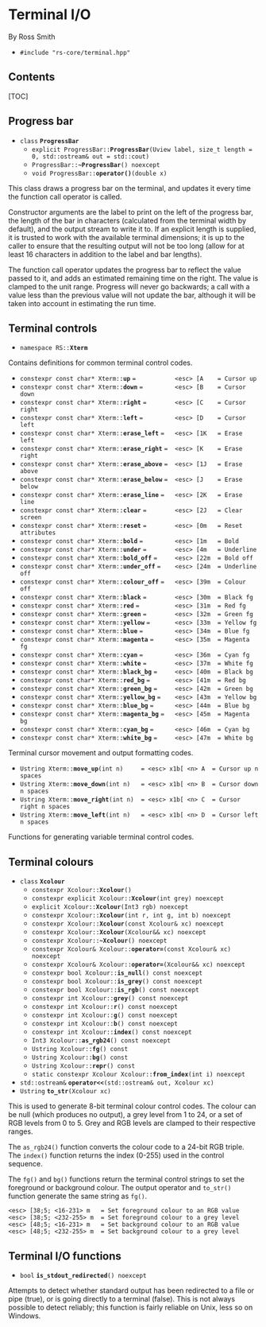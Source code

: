 # Terminal I/O #

By Ross Smith

* `#include "rs-core/terminal.hpp"`

## Contents ##

[TOC]

## Progress bar ##

* `class` **`ProgressBar`**
    * `explicit ProgressBar::`**`ProgressBar`**`(Uview label, size_t length = 0, std::ostream& out = std::cout)`
    * `ProgressBar::`**`~ProgressBar`**`() noexcept`
    * `void ProgressBar::`**`operator()`**`(double x)`

This class draws a progress bar on the terminal, and updates it every time the
function call operator is called.

Constructor arguments are the label to print on the left of the progress bar,
the length of the bar in characters (calculated from the terminal width by
default), and the output stream to write it to. If an explicit length is
supplied, it is trusted to work with the available terminal dimensions; it is
up to the caller to ensure that the resulting output will not be too long
(allow for at least 16 characters in addition to the label and bar lengths).

The function call operator updates the progress bar to reflect the value
passed to it, and adds an estimated remaining time on the right. The value is
clamped to the unit range. Progress will never go backwards; a call with a
value less than the previous value will not update the bar, although it will
be taken into account in estimating the run time.

## Terminal controls ##

* `namespace RS::`**`Xterm`**

Contains definitions for common terminal control codes.

* `constexpr const char* Xterm::`**`up`** `=           <esc> [A    = Cursor up`
* `constexpr const char* Xterm::`**`down`** `=         <esc> [B    = Cursor down`
* `constexpr const char* Xterm::`**`right`** `=        <esc> [C    = Cursor right`
* `constexpr const char* Xterm::`**`left`** `=         <esc> [D    = Cursor left`
* `constexpr const char* Xterm::`**`erase_left`** `=   <esc> [1K   = Erase left`
* `constexpr const char* Xterm::`**`erase_right`** `=  <esc> [K    = Erase right`
* `constexpr const char* Xterm::`**`erase_above`** `=  <esc> [1J   = Erase above`
* `constexpr const char* Xterm::`**`erase_below`** `=  <esc> [J    = Erase below`
* `constexpr const char* Xterm::`**`erase_line`** `=   <esc> [2K   = Erase line`
* `constexpr const char* Xterm::`**`clear`** `=        <esc> [2J   = Clear screen`
* `constexpr const char* Xterm::`**`reset`** `=        <esc> [0m   = Reset attributes`
* `constexpr const char* Xterm::`**`bold`** `=         <esc> [1m   = Bold`
* `constexpr const char* Xterm::`**`under`** `=        <esc> [4m   = Underline`
* `constexpr const char* Xterm::`**`bold_off`** `=     <esc> [22m  = Bold off`
* `constexpr const char* Xterm::`**`under_off`** `=    <esc> [24m  = Underline off`
* `constexpr const char* Xterm::`**`colour_off`** `=   <esc> [39m  = Colour off`
* `constexpr const char* Xterm::`**`black`** `=        <esc> [30m  = Black fg`
* `constexpr const char* Xterm::`**`red`** `=          <esc> [31m  = Red fg`
* `constexpr const char* Xterm::`**`green`** `=        <esc> [32m  = Green fg`
* `constexpr const char* Xterm::`**`yellow`** `=       <esc> [33m  = Yellow fg`
* `constexpr const char* Xterm::`**`blue`** `=         <esc> [34m  = Blue fg`
* `constexpr const char* Xterm::`**`magenta`** `=      <esc> [35m  = Magenta fg`
* `constexpr const char* Xterm::`**`cyan`** `=         <esc> [36m  = Cyan fg`
* `constexpr const char* Xterm::`**`white`** `=        <esc> [37m  = White fg`
* `constexpr const char* Xterm::`**`black_bg`** `=     <esc> [40m  = Black bg`
* `constexpr const char* Xterm::`**`red_bg`** `=       <esc> [41m  = Red bg`
* `constexpr const char* Xterm::`**`green_bg`** `=     <esc> [42m  = Green bg`
* `constexpr const char* Xterm::`**`yellow_bg`** `=    <esc> [43m  = Yellow bg`
* `constexpr const char* Xterm::`**`blue_bg`** `=      <esc> [44m  = Blue bg`
* `constexpr const char* Xterm::`**`magenta_bg`** `=   <esc> [45m  = Magenta bg`
* `constexpr const char* Xterm::`**`cyan_bg`** `=      <esc> [46m  = Cyan bg`
* `constexpr const char* Xterm::`**`white_bg`** `=     <esc> [47m  = White bg`

Terminal cursor movement and output formatting codes.

* `Ustring Xterm::`**`move_up`**`(int n)     = <esc> x1b[ <n> A  = Cursor up n spaces`
* `Ustring Xterm::`**`move_down`**`(int n)   = <esc> x1b[ <n> B  = Cursor down n spaces`
* `Ustring Xterm::`**`move_right`**`(int n)  = <esc> x1b[ <n> C  = Cursor right n spaces`
* `Ustring Xterm::`**`move_left`**`(int n)   = <esc> x1b[ <n> D  = Cursor left n spaces`

Functions for generating variable terminal control codes.

## Terminal colours ##

* `class` **`Xcolour`**
    * `constexpr Xcolour::`**`Xcolour`**`()`
    * `constexpr explicit Xcolour::`**`Xcolour`**`(int grey) noexcept`
    * `explicit Xcolour::`**`Xcolour`**`(Int3 rgb) noexcept`
    * `constexpr Xcolour::`**`Xcolour`**`(int r, int g, int b) noexcept`
    * `constexpr Xcolour::`**`Xcolour`**`(const Xcolour& xc) noexcept`
    * `constexpr Xcolour::`**`Xcolour`**`(Xcolour&& xc) noexcept`
    * `constexpr Xcolour::`**`~Xcolour`**`() noexcept`
    * `constexpr Xcolour& Xcolour::`**`operator=`**`(const Xcolour& xc) noexcept`
    * `constexpr Xcolour& Xcolour::`**`operator=`**`(Xcolour&& xc) noexcept`
    * `constexpr bool Xcolour::`**`is_null`**`() const noexcept`
    * `constexpr bool Xcolour::`**`is_grey`**`() const noexcept`
    * `constexpr bool Xcolour::`**`is_rgb`**`() const noexcept`
    * `constexpr int Xcolour::`**`grey`**`() const noexcept`
    * `constexpr int Xcolour::`**`r`**`() const noexcept`
    * `constexpr int Xcolour::`**`g`**`() const noexcept`
    * `constexpr int Xcolour::`**`b`**`() const noexcept`
    * `constexpr int Xcolour::`**`index`**`() const noexcept`
    * `Int3 Xcolour::`**`as_rgb24`**`() const noexcept`
    * `Ustring Xcolour::`**`fg`**`() const`
    * `Ustring Xcolour::`**`bg`**`() const`
    * `Ustring Xcolour::`**`repr`**`() const`
    * `static constexpr Xcolour Xcolour::`**`from_index`**`(int i) noexcept`
* `std::ostream&` **`operator<<`**`(std::ostream& out, Xcolour xc)`
* `Ustring` **`to_str`**`(Xcolour xc)`

This is used to generate 8-bit terminal colour control codes. The colour can
be null (which produces no output), a grey level from 1 to 24, or a set of RGB
levels from 0 to 5. Grey and RGB levels are clamped to their respective
ranges.

The `as_rgb24()` function converts the colour code to a 24-bit RGB triple. The
`index()` function returns the index (0-255) used in the control sequence.

The `fg()` and `bg()` functions return the terminal control strings to set the
foreground or background colour. The output operator and `to_str()` function
generate the same string as `fg()`.

    <esc> [38;5; <16-231> m   = Set foreground colour to an RGB value
    <esc> [38;5; <232-255> m  = Set foreground colour to a grey level
    <esc> [48;5; <16-231> m   = Set background colour to an RGB value
    <esc> [48;5; <232-255> m  = Set background colour to a grey level

## Terminal I/O functions ##

* `bool` **`is_stdout_redirected`**`() noexcept`

Attempts to detect whether standard output has been redirected to a file or
pipe (true), or is going directly to a terminal (false). This is not always
possible to detect reliably; this function is fairly reliable on Unix, less so
on Windows.
